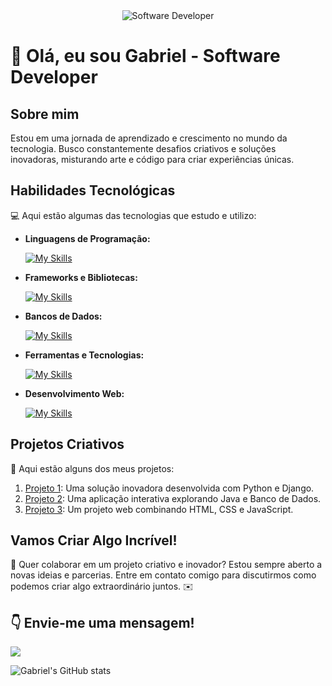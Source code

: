 <div align="center">
  <img src="https://i.pinimg.com/originals/0f/25/e4/0f25e4668c1c7740b5ed41835339d67f.gif" alt="Software Developer">
</div>

# 🚀 Olá, eu sou Gabriel - Software Developer 

## Sobre mim

 Estou em uma jornada de aprendizado e crescimento no mundo da tecnologia. Busco constantemente desafios criativos e soluções inovadoras, misturando arte e código para criar experiências únicas. 

## Habilidades Tecnológicas

💻 Aqui estão algumas das tecnologias que estudo e utilizo:

- **Linguagens de Programação:**
  
  [![My Skills](https://skillicons.dev/icons?i=java,python,c)](https://skillicons.dev)

- **Frameworks e Bibliotecas:**
  
  [![My Skills](https://skillicons.dev/icons?i=django)](https://skillicons.dev)

- **Bancos de Dados:**
  
  [![My Skills](https://skillicons.dev/icons?i=sqlite)](https://skillicons.dev)

- **Ferramentas e Tecnologias:**
  
  [![My Skills](https://skillicons.dev/icons?i=git,github,linux,windows)](https://skillicons.dev)

- **Desenvolvimento Web:**
  
  [![My Skills](https://skillicons.dev/icons?i=html,css,javascript)](https://skillicons.dev)

## Projetos Criativos

🎨 Aqui estão alguns dos meus projetos:

1. [Projeto 1](https://github.com/gabriel-matias07/projeto1): Uma solução inovadora desenvolvida com Python e Django.
2. [Projeto 2](https://github.com/gabriel-matias07/projeto2): Uma aplicação interativa explorando Java e Banco de Dados.
3. [Projeto 3](https://github.com/gabriel-matias07/projeto3): Um projeto web combinando HTML, CSS e JavaScript.

## Vamos Criar Algo Incrível!

💬 Quer colaborar em um projeto criativo e inovador? Estou sempre aberto a novas ideias e parcerias. Entre em contato comigo para discutirmos como podemos criar algo extraordinário juntos. ✉️

## 👇 Envie-me uma mensagem!

<a href="mailto:gabrielpereiramatias07@gmail.com"><img src="https://img.shields.io/badge/-Gmail-%23333?style=for-the-badge&logo=gmail&logoColor=white" target="_blank"></a>

![Gabriel's GitHub stats](https://github-readme-stats.vercel.app/api?username=gabriel-matias07&theme=dark&show_icons=true)

